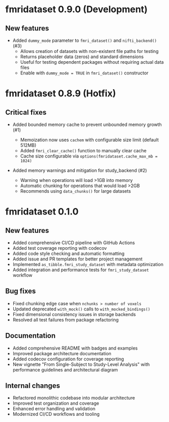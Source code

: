 # fmridataset 0.9.0 (Development)

## New features

* Added `dummy_mode` parameter to `fmri_dataset()` and `nifti_backend()` (#3)
  - Allows creation of datasets with non-existent file paths for testing
  - Returns placeholder data (zeros) and standard dimensions
  - Useful for testing dependent packages without requiring actual data files
  - Enable with `dummy_mode = TRUE` in `fmri_dataset()` constructor

# fmridataset 0.8.9 (Hotfix)

## Critical fixes

* Added bounded memory cache to prevent unbounded memory growth (#1)
  - Memoization now uses `cachem` with configurable size limit (default 512MB)
  - Added `fmri_clear_cache()` function to manually clear cache
  - Cache size configurable via `options(fmridataset.cache_max_mb = 1024)`

* Added memory warnings and mitigation for study_backend (#2)
  - Warning when operations will load >1GB into memory
  - Automatic chunking for operations that would load >2GB
  - Recommends using `data_chunks()` for large datasets

# fmridataset 0.1.0

## New features

* Added comprehensive CI/CD pipeline with GitHub Actions
* Added test coverage reporting with codecov
* Added code style checking and automatic formatting
* Added issue and PR templates for better project management
* Implemented `as_tibble.fmri_study_dataset` with metadata optimization
* Added integration and performance tests for `fmri_study_dataset` workflow

## Bug fixes

* Fixed chunking edge case when `nchunks > number of voxels`
* Updated deprecated `with_mock()` calls to `with_mocked_bindings()`
* Fixed dimensional consistency issues in storage backends
* Resolved all test failures from package refactoring

## Documentation

* Added comprehensive README with badges and examples
* Improved package architecture documentation
* Added codecov configuration for coverage reporting
* New vignette "From Single-Subject to Study-Level Analysis" with performance guidelines and architectural diagram

## Internal changes

* Refactored monolithic codebase into modular architecture
* Improved test organization and coverage
* Enhanced error handling and validation
* Modernized CI/CD workflows and tooling 